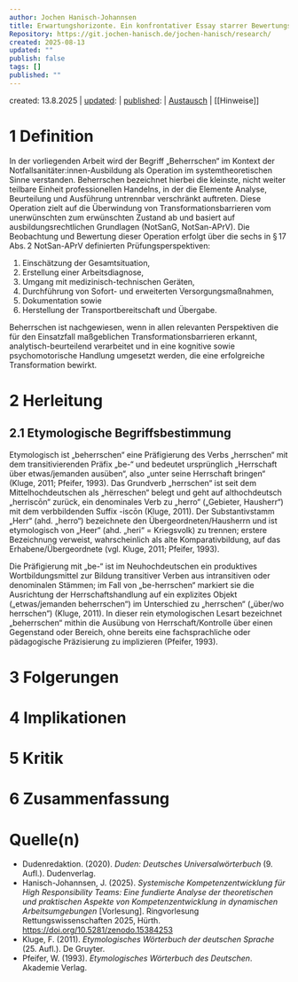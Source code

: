 ```yaml
---
author: Jochen Hanisch-Johannsen
title: Erwartungshorizonte. Ein konfrontativer Essay starrer Bewertungsmodelle und ein Plädoyer für reflexionsbasierte, kompetenzorientierte Prüfungen.
Repository: https://git.jochen-hanisch.de/jochen-hanisch/research/
created: 2025-08-13
updated: ""
publish: false
tags: []
published: ""
---
```


created: 13.8.2025 | [updated](https://git.jochen-hanisch.de/jochen-hanisch/research/):  | [published](https://zenodo.org/records/):  | [Austausch](https://lernen.jochen-hanisch.de/course/view.php?id=4) | [[Hinweise]]


# 1 Definition

In der vorliegenden Arbeit wird der Begriff „Beherrschen“ im Kontext der Notfallsanitäter:innen-Ausbildung als Operation im systemtheoretischen Sinne verstanden. Beherrschen bezeichnet hierbei die kleinste, nicht weiter teilbare Einheit professionellen Handelns, in der die Elemente Analyse, Beurteilung und Ausführung untrennbar verschränkt auftreten. Diese Operation zielt auf die Überwindung von Transformationsbarrieren vom unerwünschten zum erwünschten Zustand ab und basiert auf ausbildungsrechtlichen Grundlagen (NotSanG, NotSan-APrV). 
Die Beobachtung und Bewertung dieser Operation erfolgt über die sechs in § 17 Abs. 2 NotSan-APrV definierten Prüfungsperspektiven:

1. Einschätzung der Gesamtsituation,
2. Erstellung einer Arbeitsdiagnose,
3. Umgang mit medizinisch-technischen Geräten,
4. Durchführung von Sofort- und erweiterten Versorgungsmaßnahmen,
5. Dokumentation sowie
6. Herstellung der Transportbereitschaft und Übergabe.

Beherrschen ist nachgewiesen, wenn in allen relevanten Perspektiven die für den Einsatzfall maßgeblichen Transformationsbarrieren erkannt, analytisch-beurteilend verarbeitet und in eine kognitive sowie psychomotorische Handlung umgesetzt werden, die eine erfolgreiche Transformation bewirkt. 

# 2 Herleitung

## 2.1 Etymologische Begriffsbestimmung

Etymologisch ist „beherrschen“ eine Präfigierung des Verbs „herrschen“ mit dem transitivierenden Präfix „be-“ und bedeutet ursprünglich „Herrschaft über etwas/jemanden ausüben“, also „unter seine Herrschaft bringen“ (Kluge, 2011; Pfeifer, 1993). Das Grundverb „herrschen“ ist seit dem Mittelhochdeutschen als „hërreschen“ belegt und geht auf althochdeutsch „herriscōn“ zurück, ein denominales Verb zu „herro“ („Gebieter, Hausherr“) mit dem verbbildenden Suffix -iscōn (Kluge, 2011). Der Substantivstamm „Herr“ (ahd. „herro“) bezeichnete den Übergeordneten/Hausherrn und ist etymologisch von „Heer“ (ahd. „heri“ = Kriegsvolk) zu trennen; erstere Bezeichnung verweist, wahrscheinlich als alte Komparativbildung, auf das Erhabene/Übergeordnete (vgl. Kluge, 2011; Pfeifer, 1993).

Die Präfigierung mit „be-“ ist im Neuhochdeutschen ein produktives Wortbildungsmittel zur Bildung transitiver Verben aus intransitiven oder denominalen Stämmen; im Fall von „be-herrschen“ markiert sie die Ausrichtung der Herrschaftshandlung auf ein explizites Objekt („etwas/jemanden beherrschen“) im Unterschied zu „herrschen“ („über/wo herrschen“) (Kluge, 2011). In dieser rein etymologischen Lesart bezeichnet „beherrschen“ mithin die Ausübung von Herrschaft/Kontrolle über einen Gegenstand oder Bereich, ohne bereits eine fachsprachliche oder pädagogische Präzisierung zu implizieren (Pfeifer, 1993).

# 3 Folgerungen

# 4 Implikationen

# 5 Kritik

# 6 Zusammenfassung

# Quelle(n)

- Dudenredaktion. (2020). *Duden: Deutsches Universalwörterbuch* (9. Aufl.). Dudenverlag.
- Hanisch-Johannsen, J. (2025). *Systemische Kompetenzentwicklung für High Responsibility Teams: Eine fundierte Analyse der theoretischen und praktischen Aspekte von Kompetenzentwicklung in dynamischen Arbeitsumgebungen* [Vorlesung]. Ringvorlesung Rettungswissenschaften 2025, Hürth. https://doi.org/10.5281/zenodo.15384253
- Kluge, F. (2011). *Etymologisches Wörterbuch der deutschen Sprache* (25. Aufl.). De Gruyter.
- Pfeifer, W. (1993). *Etymologisches Wörterbuch des Deutschen*. Akademie Verlag.
